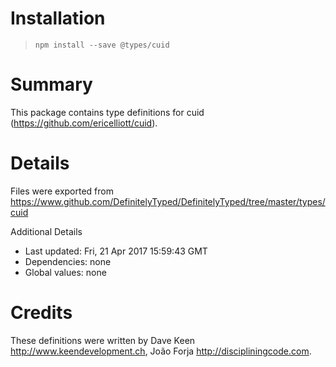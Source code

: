 # Installation
> `npm install --save @types/cuid`

# Summary
This package contains type definitions for cuid (https://github.com/ericelliott/cuid).

# Details
Files were exported from https://www.github.com/DefinitelyTyped/DefinitelyTyped/tree/master/types/cuid

Additional Details
 * Last updated: Fri, 21 Apr 2017 15:59:43 GMT
 * Dependencies: none
 * Global values: none

# Credits
These definitions were written by Dave Keen <http://www.keendevelopment.ch>, João Forja <http://discipliningcode.com>.
